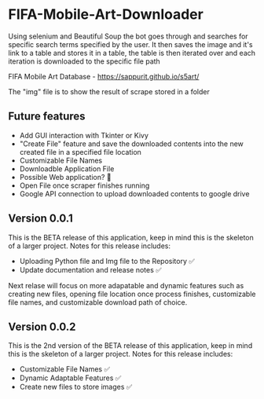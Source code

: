 # FIFA-Mobile-Art-Downloader
Using selenium and Beautiful Soup the bot goes through and searches for specific search terms specified by the user. It then saves the image and it's link to a table and stores it in a table, the table is then iterated over and each iteration is downloaded to the specific file path



FIFA Mobile Art Database - https://sappurit.github.io/s5art/


The "img" file is to show the result of scrape stored in a folder


## Future features

- Add GUI interaction with Tkinter or Kivy
- "Create File" feature and save the downloaded contents into the new created file in a specified file location
- Customizable File Names
- Downloadble Application File
- Possible Web application? 🤔
- Open File once scraper finishes running
- Google API connection to upload downloaded contents to google drive



## Version 0.0.1

This is the BETA release of this application, keep in mind this is the skeleton of a larger project. Notes for this release includes:

  - Uploading Python file and Img file to the Repository ✅
  - Update documentation and release notes ✅

Next relase will focus on more adapatable and dynamic features such as creating new files, opening file location once process finishes, customizable file names, and customizable download path of choice.

## Version 0.0.2


This is the 2nd version of the BETA release of this application, keep in mind this is the skeleton of a larger project. Notes for this release includes:

  - Customizable File Names ✅
  - Dynamic Adaptable Features ✅
  - Create new files to store images ✅
